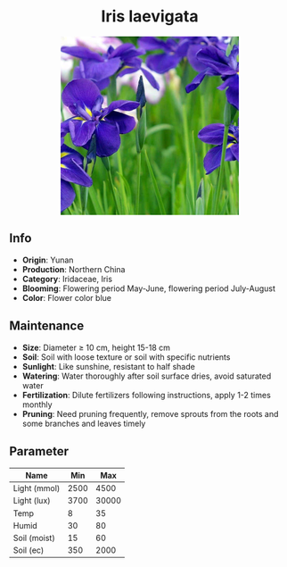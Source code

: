 <h1 align='center'>Iris laevigata</h1>
<p align="center">
    <img 
        align='center'
        width='320'
        src="../images/iris laevigata.png" 
        alt='Iris laevigata' />
</p>

## Info

 - **Origin**: Yunan
 - **Production**: Northern China
 - **Category**: Iridaceae, Iris
 - **Blooming**: Flowering period May-June, flowering period July-August
 - **Color**: Flower color blue

## Maintenance

 - **Size**: Diameter ≥ 10 cm, height 15-18 cm
 - **Soil**: Soil with loose texture or soil with specific nutrients
 - **Sunlight**: Like sunshine, resistant to half shade
 - **Watering**: Water thoroughly after soil surface dries, avoid saturated water
 - **Fertilization**: Dilute fertilizers following instructions, apply 1-2 times monthly
 - **Pruning**: Need pruning frequently, remove sprouts from the roots and some branches and leaves timely

## Parameter

| Name         | Min  | Max   |
|--------------|------|-------|
| Light (mmol) | 2500 | 4500  |
| Light (lux)  | 3700 | 30000 |
| Temp         | 8    | 35    |
| Humid        | 30   | 80    |
| Soil (moist) | 15   | 60    |
| Soil (ec)    | 350  | 2000  |